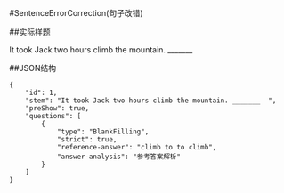 #SentenceErrorCorrection(句子改错)

##实际样题

It took Jack two hours climb the mountain. _______  

##JSON结构

	{
		"id": 1,							
		"stem": "It took Jack two hours climb the mountain. _______  ",
		"preShow": true,
		"questions": [
			{
				"type": "BlankFilling",	
				"strict": true,	
				"reference-answer": "climb to to climb",		
				"answer-analysis": "参考答案解析"
			}
		]
	}

